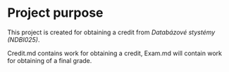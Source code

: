 # Project purpose
This project is created for obtaining a credit from *Databázové stystémy (NDBI025)*.

Credit.md contains work for obtaining a credit, Exam.md will contain work for obtaining of a final grade.
